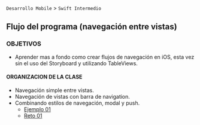 
`Desarrollo Mobile` > `Swift Intermedio` 

##  Flujo del programa (navegación entre vistas)

### OBJETIVOS 

- Aprender mas a fondo como crear flujos de navegación en iOS, esta vez sin el uso del Storyboard y utilizando TableViews.

#### ORGANIZACION DE LA CLASE 

- Navegación simple entre vistas.
- Navegación de vistas con barra de navigation.
- Combinando estilos de navegación, modal y push.
	- [Ejemplo 01](Ejemplo-01)
	- [Reto 01](Reto-01)

